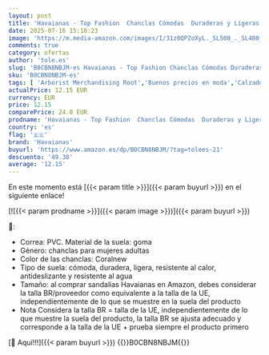 ```yaml
---
layout: post
title: 'Havaianas - Top Fashion  Chanclas Cómodas  Duraderas y Ligeras  Diseño con Degradado Veraniego  Mujer'
date: 2025-07-16 15:18:23
image: 'https://m.media-amazon.com/images/I/31z0QPZoXyL._SL500_._SL400_.jpg'
comments: true
category: ofertas
author: 'tole.es'
slug: 'B0CBN8NBJM-es Havaianas - Top Fashion Chanclas Cómodas Duraderas y...'
sku: 'B0CBN8NBJM-es'
tags: [ 'Arborist Merchandising Root','Buenos precios en moda','Calzado deportivo para mujer','Havaianas','Moda','Moda Mujer','Sandalias de piscina para mujer','Self Service','Shoes','Special Features Stores','Zapatillas deportivas y de moda para mujer','Zapatos para mujer','c8538d25-3af9-48d3-aeff-5f3ce5572a36_0','c8538d25-3af9-48d3-aeff-5f3ce5572a36_7601','c8538d25-3af9-48d3-aeff-5f3ce5572a36_9001','chanclas','havaianas','🇪🇸', ]
actualPrice: 12.15 EUR
currency: EUR
price: 12.15
comparePrice: 24.0 EUR
prodname: 'Havaianas - Top Fashion  Chanclas Cómodas  Duraderas y Ligeras  Diseño con Degradado Veraniego  Mujer'
country: 'es'
flag: '🇪🇸'
brand: 'Havaianas'
buyurl: 'https://www.amazon.es/dp/B0CBN8NBJM/?tag=tolees-21'
descuento: '49.38'
average: '12.15'
---
```


En este momento está [{{< param title >}}]({{< param buyurl >}}) en el siguiente enlace!

[![{{< param prodname >}}]({{< param image >}})]({{< param buyurl >}})

🔎:

- Correa: PVC. Material de la suela: goma
- Género: chanclas para mujeres adultas
- Color de las chanclas: Coralnew
- Tipo de suela: cómoda, duradera, ligera, resistente al calor, antideslizante y resistente al agua
- Tamaño: al comprar sandalias Havaianas en Amazon, debes considerar la talla BR/proveedor como equivalente a la talla de la UE, independientemente de lo que se muestre en la suela del producto
- Nota Considera la talla BR = talla de la UE, independientemente de lo que muestre la suela del producto, la talla BR se ajusta adecuado y corresponde a la talla de la UE + prueba siempre el producto primero

[🛒 Aquí!!!]({{< param buyurl >}})
{{<world>}}B0CBN8NBJM{{</world>}}
